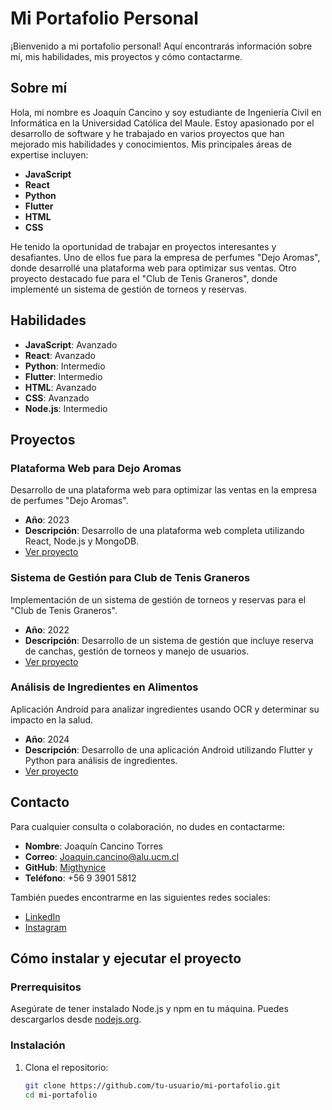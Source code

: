 # Mi Portafolio Personal

¡Bienvenido a mi portafolio personal! Aquí encontrarás información sobre mí, mis habilidades, mis proyectos y cómo contactarme.

## Sobre mí

Hola, mi nombre es Joaquín Cancino y soy estudiante de Ingeniería Civil en Informática en la Universidad Católica del Maule. Estoy apasionado por el desarrollo de software y he trabajado en varios proyectos que han mejorado mis habilidades y conocimientos. Mis principales áreas de expertise incluyen:

- **JavaScript**
- **React**
- **Python**
- **Flutter**
- **HTML**
- **CSS**

He tenido la oportunidad de trabajar en proyectos interesantes y desafiantes. Uno de ellos fue para la empresa de perfumes "Dejo Aromas", donde desarrollé una plataforma web para optimizar sus ventas. Otro proyecto destacado fue para el "Club de Tenis Graneros", donde implementé un sistema de gestión de torneos y reservas.

## Habilidades

- **JavaScript**: Avanzado
- **React**: Avanzado
- **Python**: Intermedio
- **Flutter**: Intermedio
- **HTML**: Avanzado
- **CSS**: Avanzado
- **Node.js**: Intermedio

## Proyectos

### Plataforma Web para Dejo Aromas
Desarrollo de una plataforma web para optimizar las ventas en la empresa de perfumes "Dejo Aromas".
- **Año**: 2023
- **Descripción**: Desarrollo de una plataforma web completa utilizando React, Node.js y MongoDB.
- [Ver proyecto](#)

### Sistema de Gestión para Club de Tenis Graneros
Implementación de un sistema de gestión de torneos y reservas para el "Club de Tenis Graneros".
- **Año**: 2022
- **Descripción**: Desarrollo de un sistema de gestión que incluye reserva de canchas, gestión de torneos y manejo de usuarios.
- [Ver proyecto](#)

### Análisis de Ingredientes en Alimentos
Aplicación Android para analizar ingredientes usando OCR y determinar su impacto en la salud.
- **Año**: 2024
- **Descripción**: Desarrollo de una aplicación Android utilizando Flutter y Python para análisis de ingredientes.
- [Ver proyecto](#)

## Contacto

Para cualquier consulta o colaboración, no dudes en contactarme:

- **Nombre**: Joaquín Cancino Torres
- **Correo**: [Joaquin.cancino@alu.ucm.cl](mailto:Joaquin.cancino@alu.ucm.cl)
- **GitHub**: [Migthynice](https://github.com/Migthynice-UCM)
- **Teléfono**: +56 9 3901 5812

También puedes encontrarme en las siguientes redes sociales:

- [LinkedIn](https://www.linkedin.com)
- [Instagram](https://www.instagram.com)

## Cómo instalar y ejecutar el proyecto

### Prerrequisitos

Asegúrate de tener instalado Node.js y npm en tu máquina. Puedes descargarlos desde [nodejs.org](https://nodejs.org/).

### Instalación

1. Clona el repositorio:

   ```bash
   git clone https://github.com/tu-usuario/mi-portafolio.git
   cd mi-portafolio
